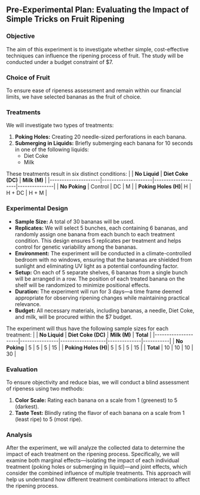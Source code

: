 ## Pre-Experimental Plan: Evaluating the Impact of Simple Tricks on Fruit Ripening

### Objective
The aim of this experiment is to investigate whether simple, cost-effective techniques can influence the ripening process of fruit. The study will be conducted under a budget constraint of $7.

### Choice of Fruit
To ensure ease of ripeness assessment and remain within our financial limits, we have selected bananas as the fruit of choice.

### Treatments
We will investigate two types of treatments:
1. **Poking Holes:** Creating 20 needle-sized perforations in each banana.
2. **Submerging in Liquids:** Briefly submerging each banana for 10 seconds in one of the following liquids:
   - Diet Coke
   - Milk

These treatments result in six distinct conditions:
|                     | **No Liquid**       | **Diet Coke (DC)** | **Milk (M)**  |
|---------------------|---------------------|--------------------|---------------|
| **No Poking**       | Control             | DC                 | M             |
| **Poking Holes (H)**| H                   | H + DC             | H + M         |

### Experimental Design
- **Sample Size:** A total of 30 bananas will be used.
- **Replicates:** We will select 5 bunches, each containing 6 bananas, and randomly assign one banana from each bunch to each treatment condition. This design ensures 5 replicates per treatment and helps control for genetic variability among the bananas.
- **Environment:** The experiment will be conducted in a climate-controlled bedroom with no windows, ensuring that the bananas are shielded from sunlight and eliminating UV light as a potential confounding factor.
- **Setup:** On each of 5 separate shelves, 6 bananas from a single bunch will be arranged in a row. The position of each treated banana on the shelf will be randomized to minimize positional effects.
- **Duration:** The experiment will run for 3 days—a time frame deemed appropriate for observing ripening changes while maintaining practical relevance.
- **Budget:** All necessary materials, including bananas, a needle, Diet Coke, and milk, will be procured within the $7 budget.

The experiment will thus have the following sample sizes for each treatment:
|                     | **No Liquid** | **Diet Coke (DC)** | **Milk (M)** | **Total** |
|---------------------|----------------|-------------------|--------------|-----------|
| **No Poking**       | 5              | 5                 | 5            | 15        |
| **Poking Holes (H)**| 5              | 5                 | 5            | 15        |
| **Total**           | 10             | 10                | 10           | 30        |

### Evaluation
To ensure objectivity and reduce bias, we will conduct a blind assessment of ripeness using two methods:
1. **Color Scale:** Rating each banana on a scale from 1 (greenest) to 5 (darkest).
2. **Taste Test:** Blindly rating the flavor of each banana on a scale from 1 (least ripe) to 5 (most ripe).

### Analysis
After the experiment, we will analyze the collected data to determine the impact of each treatment on the ripening process. Specifically, we will examine both marginal effects—isolating the impact of each individual treatment (poking holes or submerging in liquid)—and joint effects, which consider the combined influence of multiple treatments. This approach will help us understand how different treatment combinations interact to affect the ripening process.